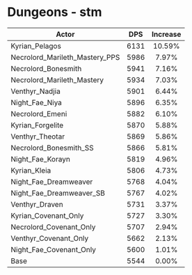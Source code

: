 # Dungeons - stm
| Actor | DPS | Increase |
|---|:---:|:---:|
|Kyrian_Pelagos|6131|10.59%|
|Necrolord_Marileth_Mastery_PPS|5986|7.97%|
|Necrolord_Bonesmith|5941|7.16%|
|Necrolord_Marileth_Mastery|5934|7.03%|
|Venthyr_Nadjia|5901|6.44%|
|Night_Fae_Niya|5896|6.35%|
|Necrolord_Emeni|5882|6.10%|
|Kyrian_Forgelite|5870|5.88%|
|Venthyr_Theotar|5869|5.86%|
|Necrolord_Bonesmith_SS|5866|5.81%|
|Night_Fae_Korayn|5819|4.96%|
|Kyrian_Kleia|5806|4.73%|
|Night_Fae_Dreamweaver|5768|4.04%|
|Night_Fae_Dreamweaver_SB|5767|4.02%|
|Venthyr_Draven|5731|3.37%|
|Kyrian_Covenant_Only|5727|3.30%|
|Necrolord_Covenant_Only|5707|2.94%|
|Venthyr_Covenant_Only|5662|2.13%|
|Night_Fae_Covenant_Only|5600|1.01%|
|Base|5544|0.00%|
